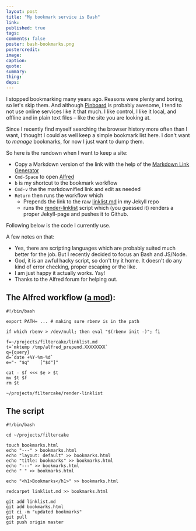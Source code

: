 ```yaml
---
layout: post
title: "My bookmark service is Bash"
link:
published: true
tags:
comments: false
poster: bash-bookmarks.png
postercredit:
image:
caption:
quote:
summary:
thing:
deps:
---
```


I stopped bookmarking many years ago. Reasons were plenty and boring, so let's skip them. And although [Pinboard](https://pinboard.in/) is probably awesome, I tend to not use online services like it that much. I like control, I like it local, and offline and in plain text files – like the site you are looking at.

Since I recently find myself searching the browser history more often than I want, I thought I could as well keep a simple bookmark list here. I don't want to *manage* bookmarks, for now I just want to dump them.

So here is the rundown when I want to keep a site:

- Copy a Markdown version of the link with the help of the [Markdown Link Generator](https://chrome.google.com/webstore/detail/markdown-link-generator/nckkdgnncmnkpgjliombbmadaiejdckd)
- `Cmd-Space` to open [Alfred](http://www.alfredapp.com/)
- `b` is my shortcut to the bookmark workflow
- `Cmd-v` the the markdownified link and edit as needed
- `Return` then runs the workflow which
  - Prepends the link to the raw [linklist.md](https://github.com/filtercake/filtercake.github.io/blob/master/linklist.md) in my Jekyll repo
  - runs the [render-linklist](https://github.com/filtercake/filtercake.github.io/blob/master/render-linklist) script which (you guessed it) renders a proper Jekyll-page and pushes it to Github.
  
Following below is the code I currently use.

A few notes on that:

- Yes, there are scripting languages which are probably suited much better for the job. But I recently decided to focus an Bash and JS/Node.
- God, it is an awful hacky script, so don't try it home. It doesn't do any kind of error checking, proper escaping or the like.
- I am just happy it actually works. Yay!
- Thanks to the Alfred forum for helping out.

## The Alfred workflow ([a mod](http://andrewng.com)):

````
#!/bin/bash

export PATH= ... # making sure rbenv is in the path

if which rbenv > /dev/null; then eval "$(rbenv init -)"; fi

f=~/projects/filtercake/linklist.md
t=`mktemp /tmp/alfred_prepend.XXXXXXXX`
q={query}
d=`date +%Y-%m-%d`
e="- "$q"    ["$d"]"

cat - $f <<< $e > $t
mv $t $f
rm $t

~/projects/filtercake/render-linklist
````

## The script

````
#!/bin/bash

cd ~/projects/filtercake

touch bookmarks.html
echo "---" > bookmarks.html
echo "layout: default" >> bookmarks.html
echo "title: bookmarks" >> bookmarks.html
echo "---" >> bookmarks.html
echo " " >> bookmarks.html

echo "<h1>Bookmarks</h1>" >> bookmarks.html

redcarpet linklist.md >> bookmarks.html

git add linklist.md
git add bookmarks.html
git ci -m "updated bookmarks"
git pull
git push origin master
````